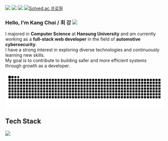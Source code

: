 <a href="mailto:chlrkd99@gmail.com" target="_blank"><img src="https://img.shields.io/badge/Gmail-EA4335?style=flat&logo=Gmail&logoColor=ffffff"/></a>
<a href="https://76codefactory.tistory.com/" target="_blank"><img src="https://img.shields.io/badge/Blog-000000?style=flat&logo=tistory&logoColor=white?labelColor=ffffff"></a> 
<a href="https://www.instagram.com/00choi_76/"><img src="https://img.shields.io/badge/Instagram-E4405F?style=flat&logo=Instagram&logoColor=ffffff"/></a> 
[![Solved.ac 프로필](http://mazassumnida.wtf/api/mini/generate_badge?boj=y2hscmtk)](https://solved.ac/y2hscmtk) 

<h3> Hello, I'm Kang Choi / 최 강 <img src="https://media.giphy.com/media/hvRJCLFzcasrR4ia7z/giphy.gif" width="23"> </h3>
I majored in <strong>Computer Science</strong> at <strong>Hansung University</strong> and am currently working as a <strong>full-stack web developer</strong> in the field of <strong>automotive cybersecurity</strong>. <br>
I have a strong interest in exploring diverse technologies and continuously learning new skills. <br>
My goal is to contribute to building safer and more efficient systems through growth as a developer.
<p align="left">
   <img src="https://raw.githubusercontent.com/y2hscmtk/y2hscmtk/output/snake.svg" alt="Snake animation" />
</p>
<h2>Tech Stack</h2>
<p align="left">
   <a> 
    <img src="https://skillicons.dev/icons?i=py,c,cpp,java,kotlin,swift,js,html,css,react,flask,fastapi,django,spring,raspberrypi,tensorflow,firebase,mysql,aws" />
   </a>
</p>
